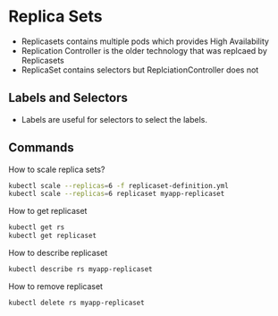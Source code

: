 # Replica Sets
* Replicasets contains multiple pods which provides High Availability
* Replication Controller is the older technology that was replcaed by Replicasets
* ReplicaSet contains selectors but ReplciationController does not

## Labels and Selectors
* Labels are useful for selectors to select the labels.

## Commands
How to scale replica sets?
```bash
kubectl scale --replicas=6 -f replicaset-definition.yml
kubectl scale --replicas=6 replicaset myapp-replicaset
```

How to get replicaset
```bash
kubectl get rs
kubectl get replicaset
```

How to describe replicaset
```bash
kubectl describe rs myapp-replicaset
```

How to remove replicaset
```bash
kubectl delete rs myapp-replicaset
```